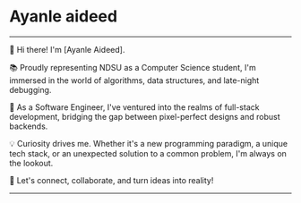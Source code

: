 # Ayanle aideed
---

🌟 Hi there! I'm [Ayanle Aideed].

📚 Proudly representing NDSU as a Computer Science student, I'm immersed in the world of algorithms, data structures, and late-night debugging.

🚀 As a Software Engineer, I've ventured into the realms of full-stack development, bridging the gap between pixel-perfect designs and robust backends.

💡 Curiosity drives me. Whether it's a new programming paradigm, a unique tech stack, or an unexpected solution to a common problem, I'm always on the lookout.

🤝 Let's connect, collaborate, and turn ideas into reality!

---
